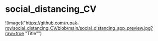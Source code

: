 # social_distancing_CV

![image]("https://github.com/rupak-roy/social_distancing_CV/blob/main/social_distancing_app_preview.jpg?raw=true "Title"")

